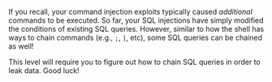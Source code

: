 If you recall, your command injection exploits typically caused _additional_ commands to be executed.
So far, your SQL injections have simply modified the conditions of existing SQL queries.
However, similar to how the shell has ways to chain commands (e.g., `;`, `|`, etc), some SQL queries can be chained as well!

This level will require you to figure out how to chain SQL queries in order to leak data.
Good luck!
